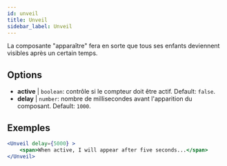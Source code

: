 ```yaml
---
id: unveil 
title: Unveil
sidebar_label: Unveil
---
```


La composante "apparaître" fera en sorte que tous ses enfants deviennent visibles après un certain temps.

## Options

* __active__ | `boolean`: contrôle si le compteur doit être actif. Default: `false`.
* __delay__ | `number`: nombre de millisecondes avant l'apparition du composant. Default: `1000`.


## Exemples

```jsx live
<Unveil delay={5000} >
    <span>When active, I will appear after five seconds...</span>
</Unveil>
```



